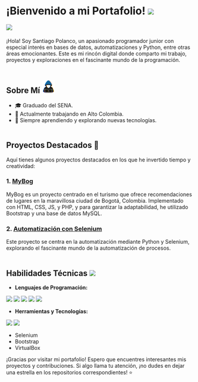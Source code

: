 
# ¡Bienvenido a mi Portafolio! <img src="https://media.giphy.com/media/hvRJCLFzcasrR4ia7z/giphy.gif" width="35">
<img src="https://user-images.githubusercontent.com/73097560/115834477-dbab4500-a447-11eb-908a-139a6edaec5c.gif"><br><br>
¡Hola! Soy Santiago Polanco, un apasionado programador junior con especial interés en bases de datos, automatizaciones y Python, entre otras áreas emocionantes. Este es mi rincón digital donde comparto mi trabajo, proyectos y exploraciones en el fascinante mundo de la programación.
<br><br>
## Sobre Mí <picture><img src = "https://github.com/0xAbdulKhalid/0xAbdulKhalid/raw/main/assets/mdImages/about_me.gif" width = 35px></picture>


- 🎓 Graduado del SENA.
- 💼 Actualmente trabajando en Alto Colombia.
- 🌱 Siempre aprendiendo y explorando nuevas tecnologías.
<br><br>
## Proyectos Destacados 🌟

Aquí tienes algunos proyectos destacados en los que he invertido tiempo y creatividad:

### 1. [MyBog](https://github.com/SantFLY/MyBog)
MyBog es un proyecto centrado en el turismo que ofrece recomendaciones de lugares en la maravillosa ciudad de Bogotá, Colombia. Implementado con HTML, CSS, JS, y PHP, y para garantizar la adaptabilidad, he utilizado Bootstrap y una base de datos MySQL.

### 2. [Automatización con Selenium](https://github.com/SantFLY/selenium-automatizacion)
Este proyecto se centra en la automatización mediante Python y Selenium, explorando el fascinante mundo de la automatización de procesos.
<br><br>
## Habilidades Técnicas <img src="https://media2.giphy.com/media/QssGEmpkyEOhBCb7e1/giphy.gif?cid=ecf05e47a0n3gi1bfqntqmob8g9aid1oyj2wr3ds3mg700bl&rid=giphy.gif" width ="25">
- **Lenguajes de Programación:**
 <img src="https://github.com/SantFLY/SantFLY/assets/163043462/bb0bca4f-8f9c-470b-b8ca-38cfd063dbd1" width="52"> 
 <img src="https://github.com/SantFLY/SantFLY/assets/163043462/96183035-8ce7-4830-a23f-825dbf6692e0" width="52">
 <img src="https://github.com/SantFLY/SantFLY/assets/163043462/8cbb7001-c194-4074-8993-53daa99d96c1" width="52">
 <img src="https://github.com/SantFLY/SantFLY/assets/163043462/ca4d5734-5bfb-497d-9a99-19d99bf279c8" width="52">
 <img src="https://github.com/SantFLY/SantFLY/assets/163043462/5fc38b9e-e101-4501-9f35-6d95c94ac55c" width="52">
 
- **Herramientas y Tecnologías:**<br>
 <img src="https://github.com/SantFLY/SantFLY/assets/163043462/16cde4c7-b4a1-4a6b-aae9-cca7a353ef18" width="52">
 <img width="52" src="https://skillicons.dev/icons?i=mongodb">
  


  - Selenium
  - Bootstrap
  - VirtualBox

¡Gracias por visitar mi portafolio! Espero que encuentres interesantes mis proyectos y contribuciones. Si algo llama tu atención, ¡no dudes en dejar una estrella en los repositorios correspondientes! ⭐️
